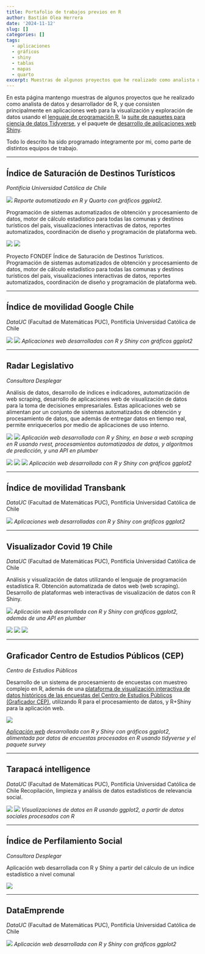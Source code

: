 ```yaml
---
title: Portafolio de trabajos previos en R
author: Bastián Olea Herrera
date: '2024-11-12'
slug: []
categories: []
tags:
  - aplicaciones
  - gráficos
  - shiny
  - tablas
  - mapas
  - quarto
excerpt: Muestras de algunos proyectos que he realizado como analista de datos y desarrollador de R, y que consisten principalmente en aplicaciones web para la visualización y exploración de datos usando el lenguaje de programación R, la suite de paquetes para ciencia de datos Tidyverse, y el paquete de desarrollo de aplicaciones web Shiny.
---
```


En esta página mantengo muestras de algunos proyectos que he realizado como analista de datos y desarrollador de R, y que consisten principalmente en aplicaciones web para la visualización y exploración de datos usando el [lenguaje de programación R](/blog/r_introduccion/), la [suite de paquetes para ciencia de datos Tidyverse](/tags/dplyr/), y el paquete de [desarrollo de aplicaciones web Shiny](/tags/shiny/).

Todo lo descrito ha sido programado íntegramente por mi, como parte de distintos equipos de trabajo.

----

## Índice de Saturación de Destinos Turísticos
_Pontificia Universidad Católica de Chile_

![](isdt/isdt_1.jpg)
_Reporte automatizado en R y Quarto con gráficos ggplot2._

Programación de sistemas automatizados de obtención y procesamiento de datos, motor de cálculo estadístico para todas las comunas y destinos turísticos del país, visualizaciones interactivas de datos, reportes automatizados, coordinación de diseño y programación de plataforma web.

![](isdt/isdt_2.jpg)
![](isdt/isdt_3.jpg)

Proyecto FONDEF Índice de Saturación de Destinos Turísticos. Programación de sistemas automatizados de obtención y procesamiento de datos, motor de cálculo estadístico para todas las comunas y destinos turísticos del país, visualizaciones interactivas de datos, reportes automatizados, coordinación de diseño y programación de plataforma web.

----


## Índice de movilidad Google Chile
_DataUC_ (Facultad de Matemáticas PUC), Pontificia Universidad Católica de Chile

![](transbank/movilidad_google_1.jpg)
![](transbank/movilidad_google_2.jpg)
_Aplicaciones web desarrolladas con R y Shiny con gráficos ggplot2_


----


## Radar Legislativo
_Consultora Desplegar_

Análisis de datos, desarrollo de índices e indicadores, automatización de web scraping, desarrollo de aplicaciones web de visualización de datos para la toma de decisiones empresariales. Estas aplicaciones web se alimentan por un conjunto de sistemas automatizados de obtención y procesamiento de datos, que además de entregar datos en tiempo real, permite enriquecerlos por medio de aplicaciones de uso interno.

![](radar/desplegar_radar_legislativo_1.png)
![](radar/desplegar_radar_legislativo_2.png)
_Aplicación web desarrollada con R y Shiny, en base a web scraping en R usando rvest, procesamientos automatizados de datos, y algoritmos de predicción, y una API en plumber_

![](radar/desplegar_radar_legislativo_3.png)
![](radar/desplegar_radar_legislativo_4.png)
![](radar/desplegar_radar_legislativo_5.png)
_Aplicación web desarrollada con R y Shiny con gráficos ggplot2_


----


## Índice de movilidad Transbank
_DataUC_ (Facultad de Matemáticas PUC), Pontificia Universidad Católica de Chile

![](transbank/transbank_índice_transacciones.jpg)
_Aplicaciones web desarrolladas con R y Shiny con gráficos ggplot2_


----


## Visualizador Covid 19 Chile
_DataUC_ (Facultad de Matemáticas PUC), Pontificia Universidad Católica de Chile

Análisis y visualización de datos utilizando el lenguaje de programación estadística R. Obtención automatizada de datos web (web scraping). Desarrollo de plataformas web interactivas de visualización de datos con R Shiny.

![](covid/covid-19_chile.jpg)
_Aplicación web desarrollada con R y Shiny con gráficos ggplot2, además de una API en plumber_

![](covid/covid-19_chile_2.JPG)
![](covid/covid-19_chile_1.JPG)
![](covid/covid-19_chile_3.JPG)


----


## Graficador Centro de Estudios Públicos (CEP)
_Centro de Estudios Públicos_

Desarrollo de un sistema de procesamiento de encuestas con muestreo complejo en R, además de una [plataforma de visualización interactiva de datos históricos de las encuestas del Centro de Estudios Públicos (Graficador CEP)](/apps/cep_graficador/), utilizando R para el procesamiento de datos, y R+Shiny para la aplicación web.

![](graficador_cep.jpg)

_[Aplicación web](/apps/cep_graficador/) desarrollada con R y Shiny con gráficos ggplot2, alimentada por datos de encuestas procesados en R usando tidyverse y el paquete survey_


----


## Tarapacá intelligence
_DataUC_ (Facultad de Matemáticas PUC), Pontificia Universidad Católica de Chile
Recopilación, limpieza y análisis de datos estadísticos de relevancia social.

![](tarapaca/tarapaca_intelligence_2.png)
![](tarapaca/tarapaca_intelligence_3.png)
_Visualizaciones de datos en R usando ggplot2, a partir de datos sociales procesados con R_


----


## Índice de Perfilamiento Social
_Consultora Desplegar_

Aplicación web desarrollada con R y Shiny a partir del cálculo de un índice estadístico a nivel comunal

![](desplegar_indice_perfilamiento_social.png)


----


## DataEmprende
_DataUC_ (Facultad de Matemáticas PUC), Pontificia Universidad Católica de Chile

![](dataemprende_tarapaca.png)
_Aplicación web desarrollada con R y Shiny con gráficos ggplot2_


